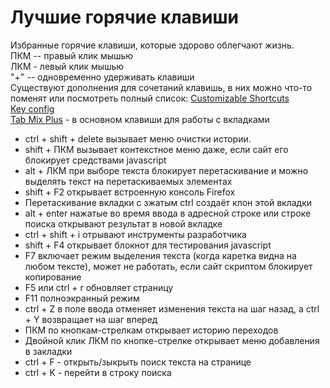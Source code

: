 # Лучшие горячие клавиши

Избранные горячие клавиши, которые здорово облегчают жизнь. <br>
ПКМ -- правый клик мышью <br>
ЛКМ - левый клик мышью <br>
"+" -- одновременно удерживать клавиши <br>
Существуют дополнения для сочетаний клавишь, в них можно что-то поменят или посмотреть полный список:
[Customizable Shortcuts](https://addons.mozilla.org/ru/firefox/addon/customizable-shortcuts/) <br>
[Key config](https://addons.mozilla.org/ru/firefox/addon/key-config/) <br>
[Tab Mix Plus](https://addons.mozilla.org/ru/firefox/addon/tab-mix-plus/) - в основном клавиши для работы с вкладками

* ctrl + shift + delete вызывает меню очистки истории.
* shift + ПКМ вызывает контекстное меню даже, если сайт его блокирует средствами javascript
* alt + ЛКМ при выборе текста блокирует перетаскивание и можно выделять текст на перетаскиваемых элементах
* shift + F2 открывает встроенную консоль Firefox
* Перетаскивание вкладки с зжатым ctrl создаёт клон этой вкладки
* alt + enter нажатые во время ввода в адресной строке или строке поиска открывают результат в новой вкладке
* ctrl + shift + i отрывают инструменты разработчика
* shift + F4 открывает блокнот для тестирования javascript
* F7 включает режим выделения текста (когда каретка видна на любом тексте), может не работать, если сайт скриптом блокирует копирование
* F5 или ctrl + r обновляет страницу
* F11 полноэкранный режим
* ctrl + Z в поле ввода отменяет изменения текста на шаг назад, а ctrl + Y возвращает на шаг вперед
* ПКМ по кнопкам-стрелкам открывает историю переходов
* Двойной клик ЛКМ по кнопке-стрелке открывает меню добавления в закладки
* ctrl + F - открыть/зыкрыть поиск текста на странице
* ctrl + K - перейти в строку поиска